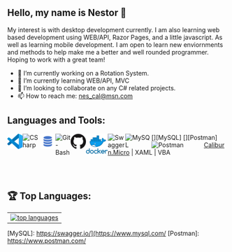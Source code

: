 ## Hello, my name is Nestor 👋 ##

My interest is with desktop development currently. I am also learning web based development using WEB/API, Razor Pages, and a little javascript. As well as learning mobile development. I am open to learn new enviornments and methods to help make me a better and well rounded programmer. Hoping to work with a great team!

- 🔭 I’m currently working on a Rotation System.
- 🌱 I’m currently learning WEB/API, MVC 
- 👯 I’m looking to collaborate on any C# related projects. 
- 📫 How to reach me: nes_cal@msn.com

## Languages and Tools:

[<img align="left" alt="Visual Studio Code" width="35px" src="https://raw.githubusercontent.com/github/explore/80688e429a7d4ef2fca1e82350fe8e3517d3494d/topics/visual-studio-code/visual-studio-code.png" />][Visual Studio]
[<img align="left" alt="CSharp" width="40px" src="https://user-images.githubusercontent.com/25181517/121405384-444d7300-c95d-11eb-959f-913020d3bf90.png" />][CSharp]
[<img align="left" alt="SQL" width="35px" src="https://raw.githubusercontent.com/github/explore/80688e429a7d4ef2fca1e82350fe8e3517d3494d/topics/sql/sql.png" />][SQL]
[<img align="left" alt="Git-Bash" width="35px" src="https://user-images.githubusercontent.com/25181517/117364277-fc4eb280-aebd-11eb-8769-a3583c6a2037.png" />][GIT]
[<img align="left" alt="GitHub" width="35px" src="https://raw.githubusercontent.com/github/explore/78df643247d429f6cc873026c0622819ad797942/topics/github/github.png" />][GITHUB]
[<img align="left" alt="Docker" width="50px" src="https://raw.githubusercontent.com/github/explore/80688e429a7d4ef2fca1e82350fe8e3517d3494d/topics/docker/docker.png" />][DOCKER]
[<img align="left" alt="Swagger" width="40px" src="https://user-images.githubusercontent.com/25181517/186711335-a3729606-5a78-4496-9a36-06efcc74f800.png" />][SWAGGER]
[<img align="left" alt="MySQL" width="60px" src="https://user-images.githubusercontent.com/25181517/183896128-ec99105a-ec1a-4d85-b08b-1aa1620b2046.png" />][MySQL]
[<img align="left" alt="Postman" width="120px" src="https://cdn.svgporn.com/logos/postman.svg" />][Postman]
<a href="https://caliburnmicro.com/" title="Home">Caliburn.Micro</a>
| XAML
| VBA

<br/>
<br/>

## 🏆 Top Languages:

<table>
  <tr>
    <td>
      <a href="https://github.com/nesRobles/github-readme-stats">
        <img src="https://github-readme-stats.vercel.app/api/top-langs/?username=nesRobles&layout=compact&langs_count=3" alt="top languages">
      </a>
    </td>
  </tr>
</table>



[Visual Studio]: https://visualstudio.microsoft.com/
[CSharp]: https://docs.microsoft.com/en-us/dotnet/csharp/programming-guide/
[SQL]: https://docs.microsoft.com/en-us/sql/?view=sql-server-ver16
[GIT]: https://git-scm.com/
[GITHUB]: https://github.com/
[DOCKER]: https://www.docker.com/
[SWAGGER]: https://swagger.io/
[MySQL]: https://swagger.io/](https://www.mysql.com/
[Postman]: https://www.postman.com/
